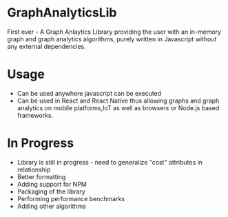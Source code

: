 # GraphAnalyticsLib
First ever - A Graph Anlaytics Library providing the user with an in-memory graph and graph analytics algorithms, purely written in Javascript without any external dependencies.



# Usage
- Can be used anywhere javascript can be executed
- Can be used in React and React Native thus allowing graphs and graph analytics on mobile platforms,IoT as well as browsers or Node.js based frameworks.



# In Progress
- Library is still in progress - need to generalize "cost" attributes in relationship
- Better formatting
- Adding support for NPM
- Packaging of the library
- Performing performance benchmarks
- Adding other algorithms
